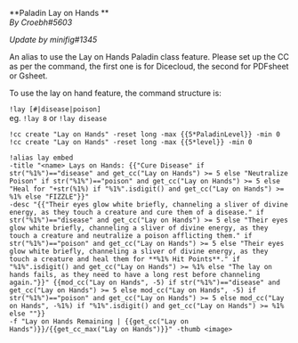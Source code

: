 **Paladin Lay on Hands **  
*By Croebh#5603*  

*Update by minifig#1345*
  
An alias to use the Lay on Hands Paladin class feature. Please set up the CC as per the command, the first one is for Dicecloud, the second for PDFsheet or Gsheet.   
  
To use the lay on hand feature, the command structure is:  
  
`!lay [#|disease|poison]`  
eg. `!lay 8` or `!lay disease`  
  
`!cc create "Lay on Hands" -reset long -max {{5*PaladinLevel}} -min 0`  
`!cc create "Lay on Hands" -reset long -max {{5*level}} -min 0`  
  
```GN
!alias lay embed
-title "<name> Lays on Hands: {{"Cure Disease" if str("%1%")=="disease" and get_cc("Lay on Hands") >= 5 else "Neutralize Poison" if str("%1%")=="poison" and get_cc("Lay on Hands") >= 5 else "Heal for "+str(%1%) if "%1%".isdigit() and get_cc("Lay on Hands") >= %1% else "FIZZLE"}}"  
-desc "{{"Their eyes glow white briefly, channeling a sliver of divine energy, as they touch a creature and cure them of a disease." if str("%1%")=="disease" and get_cc("Lay on Hands") >= 5 else "Their eyes glow white briefly, channeling a sliver of divine energy, as they touch a creature and neutralize a poison afflicting them." if str("%1%")=="poison" and get_cc("Lay on Hands") >= 5 else "Their eyes glow white briefly, channeling a sliver of divine energy, as they touch a creature and heal them for **%1% Hit Points**." if "%1%".isdigit() and get_cc("Lay on Hands") >= %1% else "The lay on hands fails, as they need to have a long rest before channeling again."}}" {{mod_cc("Lay on Hands", -5) if str("%1%")=="disease" and get_cc("Lay on Hands") >= 5 else mod_cc("Lay on Hands", -5) if str("%1%")=="poison" and get_cc("Lay on Hands") >= 5 else mod_cc("Lay on Hands", -%1%) if "%1%".isdigit() and get_cc("Lay on Hands") >= %1% else ""}}   
-f "Lay on Hands Remaining | {{get_cc("Lay on Hands")}}/{{get_cc_max("Lay on Hands")}}" -thumb <image>
```
